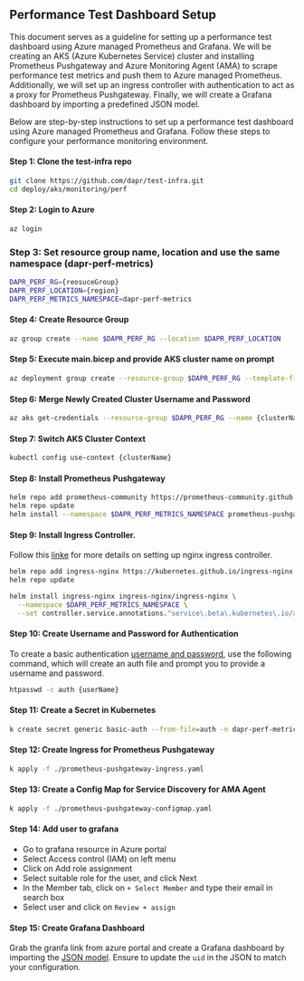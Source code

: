 ## Performance Test Dashboard Setup

This document serves as a guideline for setting up a performance test dashboard using Azure managed Prometheus and Grafana. We will be creating an AKS (Azure Kubernetes Service) cluster and installing Prometheus Pushgateway and Azure Monitoring Agent (AMA) to scrape performance test metrics and push them to Azure managed Prometheus. Additionally, we will set up an ingress controller with authentication to act as a proxy for Prometheus Pushgateway. Finally, we will create a Grafana dashboard by importing a predefined JSON model.

Below are step-by-step instructions to set up a performance test dashboard using Azure managed Prometheus and Grafana. Follow these steps to configure your performance monitoring environment.

#### Step 1: Clone the test-infra repo

```bash
git clone https://github.com/dapr/test-infra.git
cd deploy/aks/monitoring/perf
```

#### Step 2: Login to Azure

```bash
az login
```

### Step 3: Set resource group name, location and use the same namespace (dapr-perf-metrics)

```bash
DAPR_PERF_RG={reosuceGroup}
DAPR_PERF_LOCATION={region}
DAPR_PERF_METRICS_NAMESPACE=dapr-perf-metrics
```

#### Step 4: Create Resource Group
```bash
az group create --name $DAPR_PERF_RG --location $DAPR_PERF_LOCATION
```

#### Step 5: Execute main.bicep and provide AKS cluster name on prompt

```bash
az deployment group create --resource-group $DAPR_PERF_RG --template-file main.bicep
```

#### Step 6: Merge Newly Created Cluster Username and Password

```bash
az aks get-credentials --resource-group $DAPR_PERF_RG --name {clusterName}
```

#### Step 7: Switch AKS Cluster Context

```bash
kubectl config use-context {clusterName}
```

#### Step 8: Install Prometheus Pushgateway

```bash
helm repo add prometheus-community https://prometheus-community.github.io/helm-charts
helm repo update
helm install --namespace $DAPR_PERF_METRICS_NAMESPACE prometheus-pushgateway prometheus-community/prometheus-pushgateway
```

#### Step 9: Install Ingress Controller. 

Follow this [linke](https://learn.microsoft.com/en-us/azure/aks/ingress-basic?tabs=azure-cli#basic-configuration) for more details on setting up nginx ingress controller.

```bash
helm repo add ingress-nginx https://kubernetes.github.io/ingress-nginx
helm repo update

helm install ingress-nginx ingress-nginx/ingress-nginx \
  --namespace $DAPR_PERF_METRICS_NAMESPACE \
  --set controller.service.annotations."service\.beta\.kubernetes\.io/azure-load-balancer-health-probe-request-path"=/healthz
```

#### Step 10: Create Username and Password for Authentication

To create a basic authentication [username and password](https://kubernetes.github.io/ingress-nginx/examples/auth/basic/), use the following command, which will create an auth file and prompt you to provide a username and password.

```bash
htpasswd -c auth {userName}
```

#### Step 11: Create a Secret in Kubernetes

```bash
k create secret generic basic-auth --from-file=auth -n dapr-perf-metrics
```

#### Step 12: Create Ingress for Prometheus Pushgateway

```bash
k apply -f ./prometheus-pushgateway-ingress.yaml
```

#### Step 13: Create a Config Map for Service Discovery for AMA Agent

```bash
k apply -f ./prometheus-pushgateway-configmap.yaml
```

#### Step 14: Add user to grafana

- Go to grafana resource in Azure portal
- Select Access control (IAM) on left menu
- Click on Add role assignment
- Select suitable role for the user, and click Next
- In the Member tab, click on `+ Select Member` and type their email in search box
- Select user and click on `Review + assign`

#### Step 15: Create Grafana Dashboard

Grab the granfa link from azure portal and create a Grafana dashboard by importing the [JSON model](https://github.com/dapr/dapr/blob/master/tests/grafana/grafana-perf-test-dashboard.json). Ensure to update the `uid` in the JSON to match your configuration.
